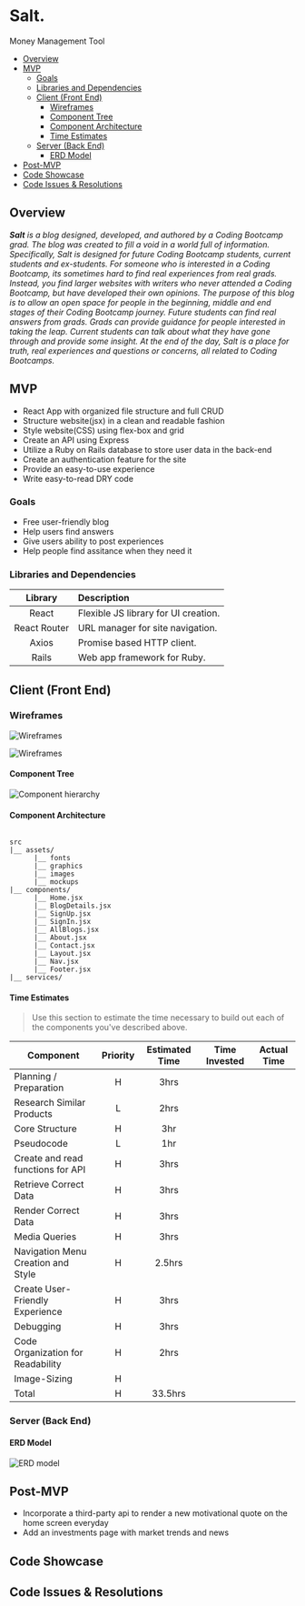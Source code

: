 # Salt.
Money Management Tool


- [Overview](#overview)
- [MVP](#mvp)
  - [Goals](#goals)
  - [Libraries and Dependencies](#libraries-and-dependencies)
  - [Client (Front End)](#client-front-end)
    - [Wireframes](#wireframes)
    - [Component Tree](#component-tree)
    - [Component Architecture](#component-architecture)
    - [Time Estimates](#time-estimates)
  - [Server (Back End)](#server-back-end)
    - [ERD Model](#erd-model)
- [Post-MVP](#post-mvp)
- [Code Showcase](#code-showcase)
- [Code Issues & Resolutions](#code-issues--resolutions)



## Overview

_**Salt** is a blog designed, developed, and authored by a Coding Bootcamp grad. The blog was created to fill a void in a world full of information. Specifically, Salt is designed for future Coding Bootcamp students, current students and ex-students. For someone who is interested in a Coding Bootcamp, its sometimes hard to find real experiences from real grads. Instead, you find larger websites with writers who never attended a Coding Bootcamp, but have developed their own opinions. The purpose of this blog is to allow an open space for people in the beginning, middle and end stages of their Coding Bootcamp journey. Future students can find real answers from grads. Grads can provide guidance for people interested in taking the leap. Current students can talk about what they have gone through and provide some insight. At the end of the day, Salt is a place for truth, real experiences and questions or concerns, all related to Coding Bootcamps._


## MVP 

- React App with organized file structure and full CRUD
- Structure website(jsx) in a clean and readable fashion
- Style website(CSS) using flex-box and grid
- Create an API using Express
- Utilize a Ruby on Rails database to store user data in the back-end
- Create an authentication feature for the site
- Provide an easy-to-use experience 
- Write easy-to-read DRY code


### Goals

- Free user-friendly blog
- Help users find answers 
- Give users ability to post experiences
- Help people find assitance when they need it


### Libraries and Dependencies


|     Library      | Description                                |
| :--------------: | :----------------------------------------- |
|      React       | Flexible JS library for UI creation.       |
|   React Router   | URL manager for site navigation.           |
|      Axios       | Promise based HTTP client.                 |
|      Rails       | Web app framework for Ruby.                |



## Client (Front End)

### Wireframes



![Wireframes](https://github.com/JustinKnuth/theConserver/blob/main/assets/Wireframes-1.png)



![Wireframes](https://github.com/JustinKnuth/theConserver/blob/main/assets/Wireframes-2.png)



#### Component Tree

![Component hierarchy](https://github.com/JustinKnuth/theConserver/blob/main/assets/Component-hierarchy.png)

#### Component Architecture

``` structure

src
|__ assets/
      |__ fonts
      |__ graphics
      |__ images
      |__ mockups
|__ components/
      |__ Home.jsx
      |__ BlogDetails.jsx
      |__ SignUp.jsx
      |__ SignIn.jsx
      |__ AllBlogs.jsx
      |__ About.jsx
      |__ Contact.jsx
      |__ Layout.jsx
      |__ Nav.jsx
      |__ Footer.jsx
|__ services/

```

#### Time Estimates

> Use this section to estimate the time necessary to build out each of the components you've described above.

| Component | Priority | Estimated Time | Time Invested | Actual Time |
| --- | :---: |  :---: | :---: | :---: |
| Planning / Preparation  | H | 3hrs |  |  |
| Research Similar Products | L | 2hrs |  |  |
| Core Structure  | H | 3hr |  |  |
| Pseudocode  | L | 1hr |  |  |
| Create and read functions for API  | H | 3hrs |  |  |
| Retrieve Correct Data  | H | 3hrs |  |  |
| Render Correct Data | H | 3hrs |  |  |
| Media Queries | H | 3hrs |  |  |
| Navigation Menu Creation and Style | H | 2.5hrs |  |  |
| Create User-Friendly Experience | H | 3hrs |  |  |
| Debugging | H | 3hrs |  |  |
| Code Organization for Readability | H | 2hrs |  |  |
| Image-Sizing | H |  |  |  |
| Total | H | 33.5hrs |  |  |



### Server (Back End)

#### ERD Model

![ERD model](https://github.com/JustinKnuth/theConserver/blob/main/assets/erd.png)

## Post-MVP

- Incorporate a third-party api to render a new motivational quote on the home screen everyday
- Add an investments page with market trends and news



## Code Showcase


## Code Issues & Resolutions

